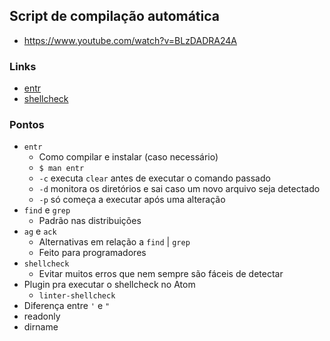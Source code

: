 ## Script de compilação automática

- https://www.youtube.com/watch?v=BLzDADRA24A

### Links
- [entr](http://entrproject.org/)
- [shellcheck](https://github.com/koalaman/shellcheck)

### Pontos

- `entr`
  - Como compilar e instalar (caso necessário)
  - `$ man entr`
  - `-c` executa `clear` antes de executar o comando passado
  - `-d` monitora os diretórios e sai caso um novo arquivo seja detectado
  - `-p` só começa a executar após uma alteração
- `find` e `grep`
  - Padrão nas distribuições
- `ag` e `ack`
  - Alternativas em relação a `find` | `grep`
  - Feito para programadores
- `shellcheck`
  - Evitar muitos erros que nem sempre são fáceis de detectar
- Plugin pra executar o shellcheck no Atom
  - `linter-shellcheck`
- Diferença entre `'` e `"`
- readonly
- dirname
